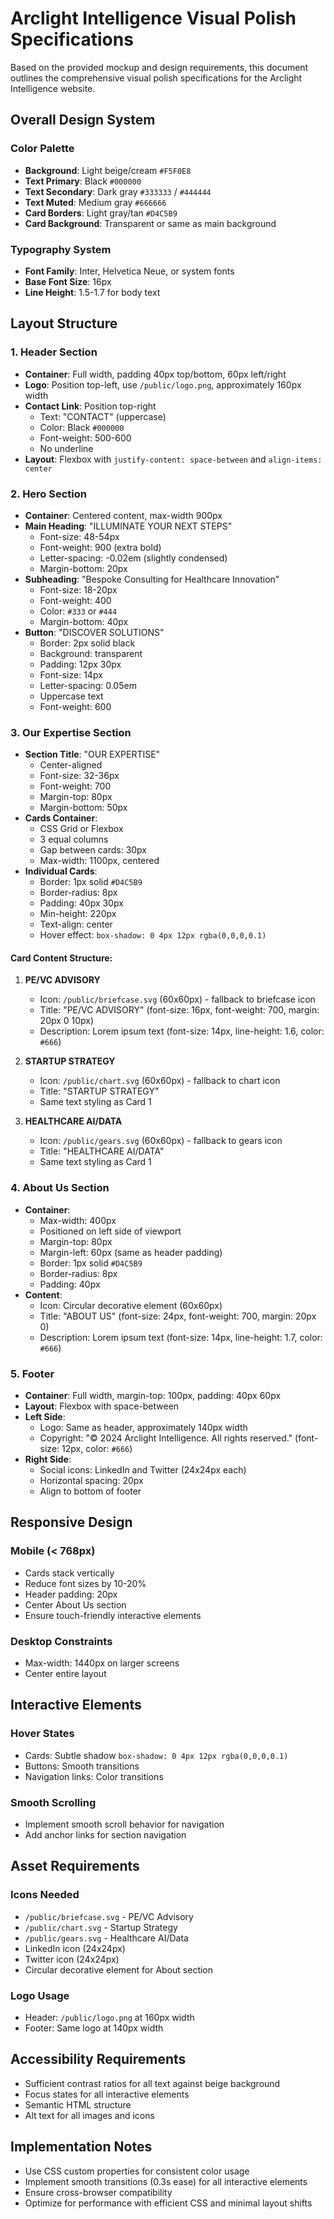 # Arclight Intelligence Visual Polish Specifications

Based on the provided mockup and design requirements, this document outlines the comprehensive visual polish specifications for the Arclight Intelligence website.

## Overall Design System

### Color Palette
- **Background**: Light beige/cream `#F5F0E8`
- **Text Primary**: Black `#000000`
- **Text Secondary**: Dark gray `#333333` / `#444444`
- **Text Muted**: Medium gray `#666666`
- **Card Borders**: Light gray/tan `#D4C5B9`
- **Card Background**: Transparent or same as main background

### Typography System
- **Font Family**: Inter, Helvetica Neue, or system fonts
- **Base Font Size**: 16px
- **Line Height**: 1.5-1.7 for body text

## Layout Structure

### 1. Header Section
- **Container**: Full width, padding 40px top/bottom, 60px left/right
- **Logo**: Position top-left, use `/public/logo.png`, approximately 160px width
- **Contact Link**: Position top-right
  - Text: "CONTACT" (uppercase)
  - Color: Black `#000000`
  - Font-weight: 500-600
  - No underline
- **Layout**: Flexbox with `justify-content: space-between` and `align-items: center`

### 2. Hero Section
- **Container**: Centered content, max-width 900px
- **Main Heading**: "ILLUMINATE YOUR NEXT STEPS"
  - Font-size: 48-54px
  - Font-weight: 900 (extra bold)
  - Letter-spacing: -0.02em (slightly condensed)
  - Margin-bottom: 20px
- **Subheading**: "Bespoke Consulting for Healthcare Innovation"
  - Font-size: 18-20px
  - Font-weight: 400
  - Color: `#333` or `#444`
  - Margin-bottom: 40px
- **Button**: "DISCOVER SOLUTIONS"
  - Border: 2px solid black
  - Background: transparent
  - Padding: 12px 30px
  - Font-size: 14px
  - Letter-spacing: 0.05em
  - Uppercase text
  - Font-weight: 600

### 3. Our Expertise Section
- **Section Title**: "OUR EXPERTISE"
  - Center-aligned
  - Font-size: 32-36px
  - Font-weight: 700
  - Margin-top: 80px
  - Margin-bottom: 50px
- **Cards Container**:
  - CSS Grid or Flexbox
  - 3 equal columns
  - Gap between cards: 30px
  - Max-width: 1100px, centered
- **Individual Cards**:
  - Border: 1px solid `#D4C5B9`
  - Border-radius: 8px
  - Padding: 40px 30px
  - Min-height: 220px
  - Text-align: center
  - Hover effect: `box-shadow: 0 4px 12px rgba(0,0,0,0.1)`

#### Card Content Structure:
1. **PE/VC ADVISORY**
   - Icon: `/public/briefcase.svg` (60x60px) - fallback to briefcase icon
   - Title: "PE/VC ADVISORY" (font-size: 16px, font-weight: 700, margin: 20px 0 10px)
   - Description: Lorem ipsum text (font-size: 14px, line-height: 1.6, color: `#666`)

2. **STARTUP STRATEGY**
   - Icon: `/public/chart.svg` (60x60px) - fallback to chart icon
   - Title: "STARTUP STRATEGY"
   - Same text styling as Card 1

3. **HEALTHCARE AI/DATA**
   - Icon: `/public/gears.svg` (60x60px) - fallback to gears icon
   - Title: "HEALTHCARE AI/DATA"
   - Same text styling as Card 1

### 4. About Us Section
- **Container**:
  - Max-width: 400px
  - Positioned on left side of viewport
  - Margin-top: 80px
  - Margin-left: 60px (same as header padding)
  - Border: 1px solid `#D4C5B9`
  - Border-radius: 8px
  - Padding: 40px
- **Content**:
  - Icon: Circular decorative element (60x60px)
  - Title: "ABOUT US" (font-size: 24px, font-weight: 700, margin: 20px 0)
  - Description: Lorem ipsum text (font-size: 14px, line-height: 1.7, color: `#666`)

### 5. Footer
- **Container**: Full width, margin-top: 100px, padding: 40px 60px
- **Layout**: Flexbox with space-between
- **Left Side**:
  - Logo: Same as header, approximately 140px width
  - Copyright: "© 2024 Arclight Intelligence. All rights reserved." (font-size: 12px, color: `#666`)
- **Right Side**:
  - Social icons: LinkedIn and Twitter (24x24px each)
  - Horizontal spacing: 20px
  - Align to bottom of footer

## Responsive Design

### Mobile (< 768px)
- Cards stack vertically
- Reduce font sizes by 10-20%
- Header padding: 20px
- Center About Us section
- Ensure touch-friendly interactive elements

### Desktop Constraints
- Max-width: 1440px on larger screens
- Center entire layout

## Interactive Elements

### Hover States
- Cards: Subtle shadow `box-shadow: 0 4px 12px rgba(0,0,0,0.1)`
- Buttons: Smooth transitions
- Navigation links: Color transitions

### Smooth Scrolling
- Implement smooth scroll behavior for navigation
- Add anchor links for section navigation

## Asset Requirements

### Icons Needed
- `/public/briefcase.svg` - PE/VC Advisory
- `/public/chart.svg` - Startup Strategy  
- `/public/gears.svg` - Healthcare AI/Data
- LinkedIn icon (24x24px)
- Twitter icon (24x24px)
- Circular decorative element for About section

### Logo Usage
- Header: `/public/logo.png` at 160px width
- Footer: Same logo at 140px width

## Accessibility Requirements
- Sufficient contrast ratios for all text against beige background
- Focus states for all interactive elements
- Semantic HTML structure
- Alt text for all images and icons

## Implementation Notes
- Use CSS custom properties for consistent color usage
- Implement smooth transitions (0.3s ease) for all interactive elements
- Ensure cross-browser compatibility
- Optimize for performance with efficient CSS and minimal layout shifts